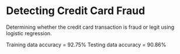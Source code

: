# Detecting Credit Card Fraud

Determining whether the credit card transaction is fraud or legit using logistic regression.

Training data accuracy = 92.75%
Testing data accuracy = 90.86%
